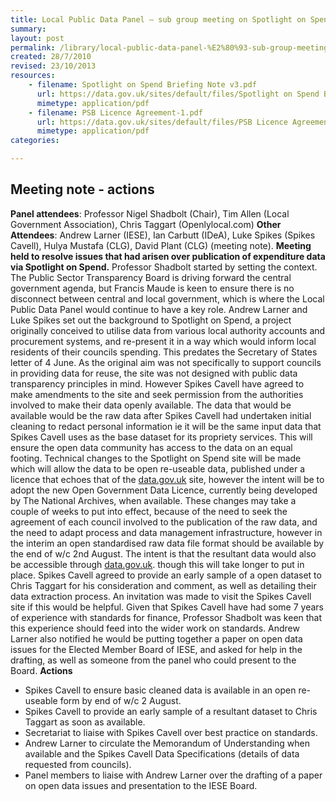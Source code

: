 ```yaml
---
title: Local Public Data Panel – sub group meeting on Spotlight on Spend  20 July 2010
summary: 
layout: post
permalink: /library/local-public-data-panel-%E2%80%93-sub-group-meeting-on-spotlight-on-spend-20-july-2010
created: 28/7/2010
revised: 23/10/2013
resources:
    - filename: Spotlight on Spend Briefing Note v3.pdf
      url: https://data.gov.uk/sites/default/files/Spotlight on Spend Briefing Note v3.pdf
      mimetype: application/pdf
    - filename: PSB Licence Agreement-1.pdf
      url: https://data.gov.uk/sites/default/files/PSB Licence Agreement-1.pdf
      mimetype: application/pdf
categories:

---
```


<h2>Meeting note - actions</h2>
<p><strong>Panel attendees</strong>:  Professor Nigel Shadbolt (Chair), Tim Allen (Local Government Association), Chris Taggart (Openlylocal.com)   <strong>Other Attendees</strong>: Andrew Larner (IESE), Ian Carbutt (IDeA), Luke Spikes (Spikes Cavell), Hulya Mustafa (CLG), David Plant (CLG) (meeting note).  <strong>Meeting held to resolve issues that had arisen over publication of expenditure data via Spotlight on Spend.</strong> Professor Shadbolt started by setting the context. The Public Sector Transparency Board is driving forward the central government agenda, but Francis Maude is keen to ensure there is no disconnect between central and local government, which is where the Local Public Data Panel would continue to have a key role.  Andrew Larner and Luke Spikes set out the background to Spotlight on Spend, a project originally conceived to utilise data from various local authority accounts and procurement systems, and re-present it in a way which would inform local residents of their councils spending. This predates the Secretary of States letter of 4 June.  As the original aim was not specifically to support councils in providing data for reuse, the site was not designed with public data transparency principles in mind. However Spikes Cavell have agreed to make amendments to the site and seek permission from the authorities involved to make their data openly available. The data that would be available would be the raw data after Spikes Cavell had undertaken initial cleaning to redact personal information ie it will be the same input data that Spikes Cavell uses as the base dataset for its propriety services. This will ensure the open data community has access to the data on an equal footing.  Technical changes to the Spotlight on Spend site will be made which will allow the data to be open re-useable data, published under a licence that echoes that of the <a href="http://www.data.gov.uk">data.gov.uk</a> site, however the intent will be to adopt the new Open Government Data Licence, currently being developed by The National Archives, when available. These changes may take a couple of weeks to put into effect, because of the need to seek the agreement of each council involved to the publication of the raw data, and the need to adapt process and data management infrastructure, however in the interim an open standardised raw data file format should be available by the end of w/c 2nd August. The intent is that the resultant data would also be accessible through <a href="http://www.data.gov.uk">data.gov.uk</a>. though this will take longer to put in place.  Spikes Cavell agreed to provide an early sample of a open dataset to Chris Taggart for his consideration and comment, as well as detailing their data extraction process. An invitation was made to visit the Spikes Cavell site if this would be helpful.  Given that Spikes Cavell have had some 7 years of experience with standards for finance, Professor Shadbolt was keen that this experience should feed into the wider work on standards.   Andrew Larner also notified he would be putting together a paper on open data issues for the Elected Member Board of IESE, and asked for help in the drafting, as well as someone from the panel who could present to the Board.    <strong>Actions</strong></p>
<ul><li>Spikes Cavell to ensure basic cleaned data is available in an open re-useable form by end of w/c 2 August.</li>
<li>Spikes Cavell to provide an early sample of a resultant dataset to Chris Taggart as soon as available.</li>
<li>Secretariat to liaise with Spikes Cavell over best practice on standards.</li>
<li>Andrew Larner to circulate the Memorandum of Understanding when available and the Spikes Cavell Data Specifications (details of data requested from councils).</li>
<li>Panel members to liaise with Andrew Larner over the drafting of a paper on open data issues and presentation to the IESE Board.</li>
</ul>